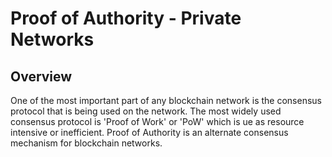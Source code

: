 


# Proof of Authority - Private Networks

## Overview
One of the most important part of any blockchain network is the consensus protocol that is being used on the network. The most widely used consensus protocol is 'Proof of Work' or 'PoW' which is ue as resource intensive or inefficient. Proof of Authority is an alternate consensus mechanism for blockchain networks. 

<!--stackedit_data:
eyJoaXN0b3J5IjpbMTc0NTQ3ODg1MCw1OTkxNjQwNTQsLTEyOD
cwNjE5NzNdfQ==
-->